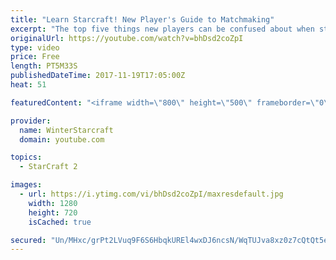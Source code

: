 ```yaml
---
title: "Learn Starcraft! New Player's Guide to Matchmaking"
excerpt: "The top five things new players can be confused about when starting off playing Starcraft 2!"
originalUrl: https://youtube.com/watch?v=bhDsd2coZpI
type: video
price: Free
length: PT5M33S
publishedDateTime: 2017-11-19T17:05:00Z
heat: 51

featuredContent: "<iframe width=\"800\" height=\"500\" frameborder=\"0\" src=\"https://www.youtube.com/embed/bhDsd2coZpI\" allow=\"accelerometer; autoplay; encrypted-media; gyroscope; picture-in-picture\" allowfullscreen></iframe>"

provider:
  name: WinterStarcraft
  domain: youtube.com

topics:
  - StarCraft 2

images:
  - url: https://i.ytimg.com/vi/bhDsd2coZpI/maxresdefault.jpg
    width: 1280
    height: 720
    isCached: true

secured: "Un/MHxc/grPt2LVuq9F6S6HbqkUREl4wxDJ6ncsN/WqTUJva8xz0z7cQtQt5eeMhGjERUKbvWbT6vjWOQyVf2kajG7uO6eNW97qLnvEOoLQi20s8EMqJ08/3BY/rj2xkGgo5IUk25muMVmr5uLi3Yi8vhiB1T0Vqkg5mvZUKKJ3PGsNYMRXyAh0uIo85WhjvyV8990gZejipPYperuvL5kiWQ3ylgiLG720lVz+bwqwbBKEDlTVUBoDQtDikGJDRrcl6Xb94gWKWu0tCyW4a6GXugYTgDGk2JDCYyjBGpAmAeXYysuLBGzYXWr1OMv4wvSp7xFloZmPnsvvlpdAM1gscgxqDvy6irt3NWf2IxeffmNhQawBfu72uI+Yid37K5W7lHl6SoN8H3HklULeI6kInwsa5f5zzyfq9WjyjkC8=;4ZRPwam0L7w4ta7pqm04Qg=="
---
```


